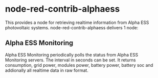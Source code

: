 # node-red-contrib-alphaess 

This provides a node for retrieving realtime information from Alpha ESS photovoltaic systems. node-red-contrib-alphaess delivers 1 node:

## Alpha ESS Monitoring
Alpha ESS Monitoring periodically polls the status from Alpha ESS Monitoring servers. The interval in seconds can be set. It returns consumption, grid power, modules power, battery power, battery soc and addionally all realtime data in raw format.